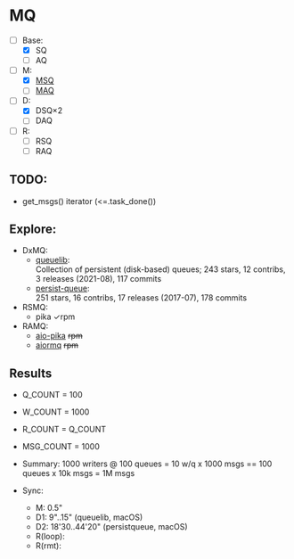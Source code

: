 # MQ

- [ ] Base:
  + [x] SQ
  + [ ] AQ
- [ ] M:
  + [x] [MSQ](https://docs.python.org/3/library/queue.html)
  + [ ] [MAQ](https://docs.python.org/3/library/asyncio-queue.html)
- [ ] D:
  + [x] DSQ&times;2
  + [ ] DAQ
- [ ] R:
  + [ ] RSQ
  + [ ] RAQ

## TODO:
- get_msgs() iterator (<=.task_done())

## Explore:
- DxMQ:
  + [queuelib](https://github.com/scrapy/queuelib):  
     Collection of persistent (disk-based) queues; 243 stars, 12 contribs, 3 releases (2021-08), 117 commits
  + [persist-queue](https://github.com/peter-wangxu/persist-queue):  
     251 stars, 16 contribs, 17 releases (2017-07), 178 commits
- RSMQ:
  + pika &check;rpm
- RAMQ:
  + [aio-pika](https://github.com/mosquito/aio-pika) ~~rpm~~
  + [aiormq](https://github.com/mosquito/aiormq) ~~rpm~~

## Results
- Q_COUNT = 100
- W_COUNT = 1000
- R_COUNT = Q_COUNT
- MSG_COUNT = 1000
- Summary: 1000 writers @ 100 queues = 10 w/q x 1000 msgs == 100 queues x 10k msgs = 1M msgs

- Sync:
  + M: 0.5"
  + D1: 9"..15" (queuelib, macOS)
  + D2: 18'30..44'20" (persistqueue, macOS)
  + R(loop):
  + R(rmt):
